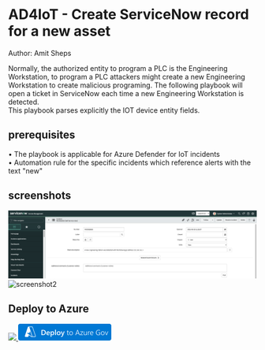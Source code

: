 # AD4IoT - Create ServiceNow record for a new asset
Author: Amit Sheps

Normally, the authorized entity to program a PLC is the Engineering Workstation, to program a PLC attackers might create a new Engineering Workstation to create malicious programing. The following playbook will open a ticket in ServiceNow each time a new Engineering Workstation is detected.  
This playbook parses explicitly the IOT device entity fields. 

## prerequisites
• The playbook is applicable for Azure Defender for IoT incidents  
• Automation rule for the specific incidents which reference alerts with the text "new"


## screenshots
![screenshot1](./images/ticketServiceNow.png)<br>
![screenshot2](./images/designerOverviewLight.png)<br>

## Deploy to Azure
<a href="https://portal.azure.com/#create/Microsoft.Template/uri/https%3A%2F%2Fraw.githubusercontent.com%2FAzure%2FAzure-Sentinel%2Fmaster%2FPlaybooks%2FAD4IoT-NewAssetServiceNowTicket%2Fazuredeploy.json" target="_blank">
    <img src="https://aka.ms/deploytoazurebutton""/>
</a>
<a href="https://portal.azure.us/#create/Microsoft.Template/uri/https%3A%2F%2Fraw.githubusercontent.com%2FAzure%2FAzure-Sentinel%2Fmaster%2FPlaybooks%2FAD4IoT-NewAssetServiceNowTicket%2Fazuredeploy.json" target="_blank">
<img src="https://raw.githubusercontent.com/Azure/azure-quickstart-templates/master/1-CONTRIBUTION-GUIDE/images/deploytoazuregov.png"/>
</a>